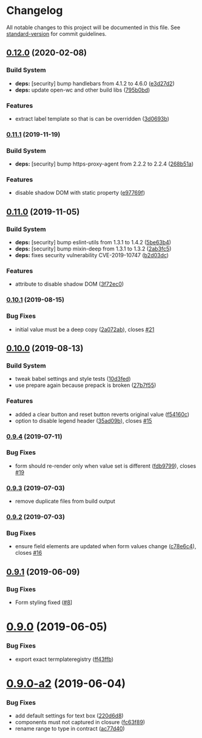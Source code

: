 # Changelog

All notable changes to this project will be documented in this file. See [standard-version](https://github.com/conventional-changelog/standard-version) for commit guidelines.

## [0.12.0](https://github.com/hypermedia-app/lit-any-forms/compare/v0.11.1...v0.12.0) (2020-02-08)


### Build System

* **deps:** [security] bump handlebars from 4.1.2 to 4.6.0 ([e3d27d2](https://github.com/hypermedia-app/lit-any-forms/commit/e3d27d2))
* **deps:** update open-wc and other build libs ([795b0bd](https://github.com/hypermedia-app/lit-any-forms/commit/795b0bd))


### Features

* extract label template so that is can be overridden ([3d0693b](https://github.com/hypermedia-app/lit-any-forms/commit/3d0693b))



### [0.11.1](https://github.com/hypermedia-app/lit-any-forms/compare/v0.11.0...v0.11.1) (2019-11-19)


### Build System

* **deps:** [security] bump https-proxy-agent from 2.2.2 to 2.2.4 ([268b51a](https://github.com/hypermedia-app/lit-any-forms/commit/268b51a))


### Features

* disable shadow DOM with static property ([e97769f](https://github.com/hypermedia-app/lit-any-forms/commit/e97769f))



## [0.11.0](https://github.com/hypermedia-app/lit-any-forms/compare/v0.10.1...v0.11.0) (2019-11-05)


### Build System

* **deps:** [security] bump eslint-utils from 1.3.1 to 1.4.2 ([5be63b4](https://github.com/hypermedia-app/lit-any-forms/commit/5be63b4))
* **deps:** [security] bump mixin-deep from 1.3.1 to 1.3.2 ([2ab3fc5](https://github.com/hypermedia-app/lit-any-forms/commit/2ab3fc5))
* **deps:** fixes security vulnerability CVE-2019-10747 ([b2d03dc](https://github.com/hypermedia-app/lit-any-forms/commit/b2d03dc))


### Features

* attribute to disable shadow DOM ([3f72ec0](https://github.com/hypermedia-app/lit-any-forms/commit/3f72ec0))



### [0.10.1](https://github.com/hypermedia-app/lit-any-forms/compare/v0.10.0...v0.10.1) (2019-08-15)


### Bug Fixes

* initial value must be a deep copy ([2a072ab](https://github.com/hypermedia-app/lit-any-forms/commit/2a072ab)), closes [#21](https://github.com/hypermedia-app/lit-any-forms/issues/21)



## [0.10.0](https://github.com/hypermedia-app/lit-any-forms/compare/v0.9.4...v0.10.0) (2019-08-13)


### Build System

* tweak babel settings and style tests ([10d3fed](https://github.com/hypermedia-app/lit-any-forms/commit/10d3fed))
* use prepare again because prepack is broken ([27b7f55](https://github.com/hypermedia-app/lit-any-forms/commit/27b7f55))


### Features

* added a clear button and reset button reverts original value ([f54160c](https://github.com/hypermedia-app/lit-any-forms/commit/f54160c))
* option to disable legend header ([35ad09b](https://github.com/hypermedia-app/lit-any-forms/commit/35ad09b)), closes [#15](https://github.com/hypermedia-app/lit-any-forms/issues/15)



### [0.9.4](https://github.com/hypermedia-app/lit-any-forms/compare/v0.9.3...v0.9.4) (2019-07-11)


### Bug Fixes

* form should re-render only when value set is different ([fdb9799](https://github.com/hypermedia-app/lit-any-forms/commit/fdb9799)), closes [#19](https://github.com/hypermedia-app/lit-any-forms/issues/19)



### [0.9.3](https://github.com/hypermedia-app/lit-any-forms/compare/v0.9.2...v0.9.3) (2019-07-03)

* remove duplicate files from build output

### [0.9.2](https://github.com/hypermedia-app/lit-any-forms/compare/v0.9.1...v0.9.2) (2019-07-03)


### Bug Fixes

* ensure field elements are updated when form values change ([c78e6c4](https://github.com/hypermedia-app/lit-any-forms/commit/c78e6c4)), closes [#16](https://github.com/hypermedia-app/lit-any-forms/issues/16)



## [0.9.1](https://github.com/hypermedia-app/lit-any-forms/compare/v0.9.0...v0.9.1) (2019-06-09)

### Bug Fixes

* Form styling fixed ([#8](https://github.com/hypermedia-app/lit-any-forms/pull/8)]


# [0.9.0](https://github.com/hypermedia-app/lit-any-forms/compare/v0.9.0-a3...v0.9.0) (2019-06-05)

### Bug Fixes

* export exact termplateregistry ([ff43ffb](https://github.com/hypermedia-app/lit-any-forms/commit/ff43ffb))



# [0.9.0-a2](https://github.com/hypermedia-app/lit-any-forms/compare/fc63f89...v0.9.0-a2) (2019-06-04)


### Bug Fixes

* add default settings for text box ([220d6d8](https://github.com/hypermedia-app/lit-any-forms/commit/220d6d8))
* components must not captured in closure ([fc63f89](https://github.com/hypermedia-app/lit-any-forms/commit/fc63f89))
* rename range to type in contract ([ac77d40](https://github.com/hypermedia-app/lit-any-forms/commit/ac77d40))
